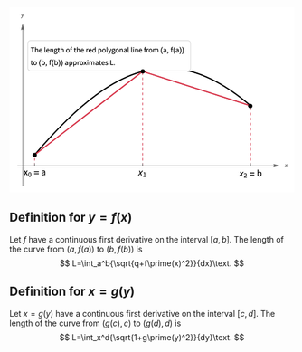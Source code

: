 
![](/assets/images/2022-02-08-22-32-24.png)
## Definition for $y=f(x)$
Let $f$ have a continuous first derivative on the interval $[a,b]$. The length of the curve from $(a,f(a))$ to $(b,f(b))$ is
$$
L=\int_a^b{\sqrt{q+f\prime(x)^2}}{dx}\text.
$$

## Definition for $x=g(y)$
Let $x=g(y)$ have a continuous first derivative on the interval $[c,d]$. The length of the curve from $(g(c), c)$ to $(g(d), d)$ is
$$
L=\int_x^d{\sqrt{1+g\prime(y)^2}}{dy}\text.
$$